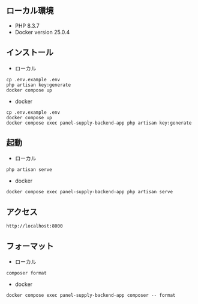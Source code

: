 ## ローカル環境
- PHP 8.3.7
- Docker version 25.0.4

## インストール
- ローカル
```
cp .env.example .env
php artisan key:generate
docker compose up
```

- docker
```
cp .env.example .env
docker compose up
docker compose exec panel-supply-backend-app php artisan key:generate
```

## 起動
- ローカル
```
php artisan serve
```

- docker
```
docker compose exec panel-supply-backend-app php artisan serve
```

## アクセス
```
http://localhost:8000
```

## フォーマット
- ローカル
```
composer format
```

- docker
```
docker compose exec panel-supply-backend-app composer -- format
```
